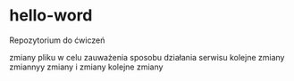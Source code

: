 # hello-word
Repozytorium do ćwiczeń

zmiany pliku w celu zauważenia sposobu działania serwisu
kolejne zmiany
zmiannyy
zmiany i zmiany
kolejne zmiany 



